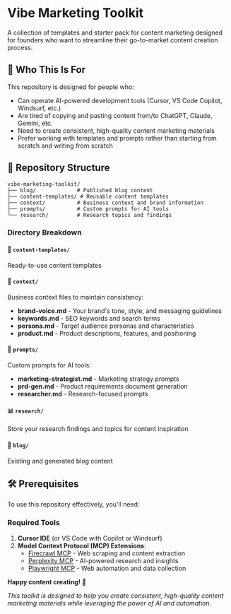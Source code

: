 # Vibe Marketing Toolkit

A collection of templates and starter pack for content marketing designed for founders who want to streamline their go-to-market content creation process.

## 🎯 Who This Is For

This repository is designed for people who:

- Can operate AI-powered development tools (Cursor, VS Code Copilot, Windsurf, etc.)
- Are tired of copying and pasting content from/to ChatGPT, Claude, Gemini, etc.
- Need to create consistent, high-quality content marketing materials
- Prefer working with templates and prompts rather than starting from scratch and writing from scratch

## 📁 Repository Structure

```
vibe-marketing-toolkit/
├── blog/             # Published blog content
├── content-templates/ # Reusable content templates
├── context/          # Business context and brand information
├── prompts/          # Custom prompts for AI tools
└── research/         # Research topics and findings
```

### Directory Breakdown

#### 📝 `content-templates/`

Ready-to-use content templates

#### 🎯 `context/`

Business context files to maintain consistency:

- **brand-voice.md** - Your brand's tone, style, and messaging guidelines
- **keywords.md** - SEO keywords and search terms
- **persona.md** - Target audience personas and characteristics
- **product.md** - Product descriptions, features, and positioning

#### 🤖 `prompts/`

Custom prompts for AI tools:

- **marketing-strategist.md** - Marketing strategy prompts
- **prd-gen.md** - Product requirements document generation
- **researcher.md** - Research-focused prompts

#### 📊 `research/`

Store your research findings and topics for content inspiration

#### 📄 `blog/`

Existing and generated blog content

## 🛠️ Prerequisites

To use this repository effectively, you'll need:

### Required Tools

1. **Cursor IDE** (or VS Code with Copilot or Windsurf)
2. **Model Context Protocol (MCP) Extensions**:
   - [Firecrawl MCP](https://github.com/mendableai/firecrawl-mcp-server) - Web scraping and content extraction
   - [Perplexity MCP](https://github.com/ppl-ai/modelcontextprotocol) - AI-powered research and insights
   - [Playwright MCP](https://github.com/executeautomation/mcp-playwright) - Web automation and data collection

**Happy content creating!** 🚀

_This toolkit is designed to help you create consistent, high-quality content marketing materials while leveraging the power of AI and automation._
